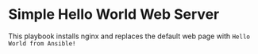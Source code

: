 # Simple Hello World Web Server
This playbook installs nginx and replaces the default web page with `Hello World from Ansible!`